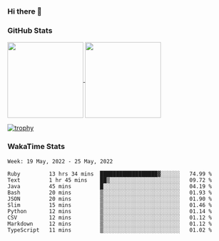 ### Hi there 👋

### GitHub Stats

<a href="https://github.com/anuraghazra/github-readme-stats">
  <img align="center" height="170px" src="https://github-readme-stats.vercel.app/api/top-langs/?username=tksfjt1024&layout=compact&count_private=true&show_icons=true&show_icons=true&theme=graywhite" />
</a>
<a href="https://github.com/anuraghazra/github-readme-stats">
  <img align="center" height="170px" src="https://github-readme-stats.vercel.app/api?username=tksfjt1024&count_private=true&show_icons=true&show_icons=true&theme=graywhite" />
</a>

[![trophy](https://github-profile-trophy.vercel.app/?username=tksfjt1024)](https://github.com/ryo-ma/github-profile-trophy)

### WakaTime Stats

<!--START_SECTION:waka-->
```text
Week: 19 May, 2022 - 25 May, 2022

Ruby         13 hrs 34 mins  ██████████████████▓░░░░░░   74.99 % 
Text         1 hr 45 mins    ██▒░░░░░░░░░░░░░░░░░░░░░░   09.72 % 
Java         45 mins         █░░░░░░░░░░░░░░░░░░░░░░░░   04.19 % 
Bash         20 mins         ▒░░░░░░░░░░░░░░░░░░░░░░░░   01.93 % 
JSON         20 mins         ▒░░░░░░░░░░░░░░░░░░░░░░░░   01.90 % 
Slim         15 mins         ▒░░░░░░░░░░░░░░░░░░░░░░░░   01.46 % 
Python       12 mins         ▒░░░░░░░░░░░░░░░░░░░░░░░░   01.14 % 
CSV          12 mins         ▒░░░░░░░░░░░░░░░░░░░░░░░░   01.12 % 
Markdown     12 mins         ▒░░░░░░░░░░░░░░░░░░░░░░░░   01.12 % 
TypeScript   11 mins         ▒░░░░░░░░░░░░░░░░░░░░░░░░   01.02 % 
```
<!--END_SECTION:waka-->

